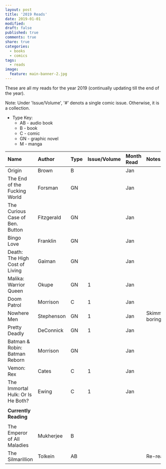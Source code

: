 ```yaml
---
layout: post
title: '2019 Reads'
date: 2019-01-01
modified:
draft: false
published: true
comments: true
share: true
categories:
  - books
  - comics
tags:
  - reads
image:
  feature: main-banner-2.jpg
---
```


These are all my reads for the year 2019 (continually updating till the end of the year).

Note: Under 'Issue/Volume', '#' denots a single comic issue. Otherwise, it is a collection.

* Type Key:
    * AB - audio book
    * B - book
    * C - comic
    * GN - graphic novel
    * M - manga

| Name                               | Author     | Type  | Issue/Volume | Month Read   | Notes               |
|:-----------------------------------|:-----------|:------|:-------------|:-------------|:--------------------|
| Origin                             | Brown      | B     |              | Jan          |                     |
| The End of the Fucking World       | Forsman    | GN    |              | Jan          |                     |
| The Curious Case of Ben. Button    | Fitzgerald | GN    |              | Jan          |                     |
| Bingo Love                         | Franklin   | GN    |              | Jan          |                     |
| Death: The High Cost of Living     | Gaiman     | GN    |              | Jan          |                     |
| Malika: Warrior Queen              | Okupe      | GN    | 1            | Jan          |                     |
| Doom Patrol                        | Morrison   | C     | 1            | Jan          |                     |
| Nowhere Men                        | Stephenson | GN    | 1            | Jan          | Skimmed, boring     |
| Pretty Deadly                      | DeConnick  | GN    | 1            | Jan          |                     |
| Batman & Robin: Batman Reborn      | Morrison   | GN    |              | Jan          |                     |
| Vemon: Rex                         | Cates      | C     | 1            | Jan          |                     |
| The Immortal Hulk: Or Is He Both?  | Ewing      | C     | 1            | Jan          |                     |
|                                    |            |       |              |              |                     |
| <b>Currently Reading</b>           |            |       |              |              |                     |
|                                    |            |       |              |              |                     |
| The Emperor of All Maladies        | Mukherjee  | B     |              |              |                     |
| The Silmarillion                   | Tolkein    | AB    |              |              | Re-read             |

